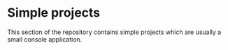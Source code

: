 # Simple projects
This section of the repository contains simple projects which are usually a small console application.
